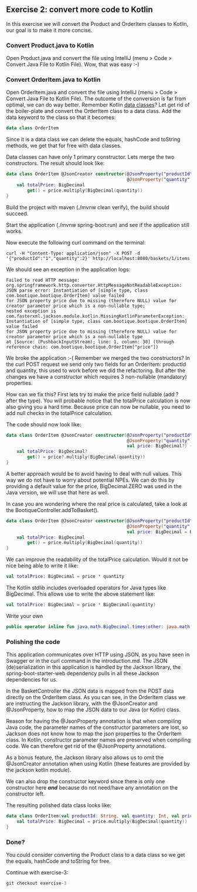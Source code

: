 ## Exercise 2: convert more code to Kotlin

In this exercise we will convert the Product and OrderItem classes to Kotlin, our goal is to make it more concise.

### Convert Product.java to Kotlin

Open Product.java and convert the file using IntelliJ (menu > Code > Convert Java File to Kotlin File). Wow, that was easy :-) 

### Convert OrderItem.java to Kotlin

Open OrderItem.java and convert the file using IntelliJ (menu > Code > Convert Java File to Kotlin File). The outcome of the conversion is far from optimal, we can do way better. Remember Kotlin [data classes](https://kotlinlang.org/docs/reference/data-classes.html)? Let get rid of the boiler-plate and convert the OrderItem class to a data class. Add the data keyword to the class so that it becomes:

```kotlin
data class OrderItem
```

Since it is a data class we can delete the equals, hashCode and toString methods, we get that for free with data classes. 

Data classes can have only 1 primary constructor. Lets merge the two constructors. The result should look like:

```kotlin
data class OrderItem @JsonCreator constructor(@JsonProperty("productId") val productId: String, 
                                              @JsonProperty("quantity") val quantity: Int, val price: BigDecimal) {
    val totalPrice: BigDecimal
        get() = price.multiply(BigDecimal(quantity))
}
```

Build the project with maven (./mvnw clean verify), the build should succeed.

Start the application (./mvnw spring-boot:run) and see if the application still works. 

Now execute the following curl command on the terminal:

```                                                                                                                                                                                                                                                                                                                                                            
curl -H "Content-Type: application/json" -X POST -d '{"productId":"1","quantity":2}' http://localhost:8080/baskets/1/items
```

We should see an exception in the application logs:

```
Failed to read HTTP message: org.springframework.http.converter.HttpMessageNotReadableException: 
JSON parse error: Instantiation of [simple type, class com.bootique.bootique.OrderItem] value failed 
for JSON property price due to missing (therefore NULL) value for creator parameter price which is a non-nullable type; 
nested exception is com.fasterxml.jackson.module.kotlin.MissingKotlinParameterException: 
Instantiation of [simple type, class com.bootique.bootique.OrderItem] value failed 
for JSON property price due to missing (therefore NULL) value for creator parameter price which is a non-nullable type
at [Source: (PushbackInputStream); line: 1, column: 30] (through reference chain: com.bootique.bootique.OrderItem["price"])
```

We broke the application :-( Remember we merged the two constructors? In the curl POST request we send only two fields for an OrderItem: productId and quantity, this used to work before we did the refactoring. But after the changes we have a constructor which requires 3 non-nullable (mandatory) properties. 

How can we fix this? First lets try to make the price field nullable (add ? after the type). You will probable notice that the totalPrice calculation is now also giving you a hard time. Because price can now be nullable, you need to add null checks in the totalPrice calculation.

The code should now look like:

```kotlin
data class OrderItem @JsonCreator constructor(@JsonProperty("productId") val productId: String, 
                                              @JsonProperty("quantity") val quantity: Int, 
                                              val price: BigDecimal?) {
    val totalPrice: BigDecimal?
        get() = price?.multiply(BigDecimal(quantity))
}
```

A better approach would be to avoid having to deal with null values. This way we do not have to worry about potential NPEs. We can do this by providing a default value for the price, BigDecimal.ZERO was used in the Java version, we will use that here as well. 

In case you are wondering where the real price is calculated, take a look at the BootiqueController.addToBasket().

```kotlin
data class OrderItem @JsonCreator constructor(@JsonProperty("productId") val productId: String, 
                                              @JsonProperty("quantity") val quantity: Int, 
                                              val price: BigDecimal = BigDecimal.ZERO) {
    val totalPrice: BigDecimal
        get() = price.multiply(BigDecimal(quantity))
}
```

We can improve the readability of the totalPrice calculation. Would it not be nice being able to write it like:

```kotlin
val totalPrice: BigDecimal = price * quantity
```

The Kotlin stdlib includes overloaded operators for Java types like BigDecimal. This allows use to write the above statement like:

```kotlin
val totalPrice: BigDecimal = price * BigDecimal(quantity)
```

Write your own 

```kotlin
public operator inline fun java.math.BigDecimal.times(other: java.math.BigDecimal): java.math.BigDecimal
```

### Polishing the code

This application communicates over HTTP using JSON, as you have seen in Swagger or in the curl command in the introduction.md. The JSON (de)serialization in this application is handled by the Jackson library, the spring-boot-starter-web dependency pulls in all these Jackson dependencies for us.

In the BasketController the JSON data is mapped from the POST data directly on the OrderItem class. As you can see, in the OrderItem class we are instructing the Jackson library, with the @JsonCreator and @JsonProperty, how to map the JSON data to our Java (or Kotlin) class. 

Reason for having the @JsonProperty annotation is that when compiling Java code, the parameter names of the constructor parameters are lost, so Jackson does not know how to map the json properties to the OrderItem class. In Kotlin, constructor parameter names are preserved when compiling code. We can therefore get rid of the @JsonProperty annotations. 

As a bonus feature, the Jackson library also allows us to omit the @JsonCreator annotation when using Kotlin (these features are provided by the jackson kotlin module).

We can also drop the constructor keyword since there is only one constructor here _**and**_ because do not need/have any annotation on the constructor left.

The resulting polished data class looks like:

```kotlin
data class OrderItem(val productId: String, val quantity: Int, val price: BigDecimal = BigDecimal.ZERO) {
    val totalPrice: BigDecimal = price.multiply(BigDecimal(quantity))
}
```

### Done?

You could consider converting the Product class to a data class so we get the equals, hashCode and toString for free.

Continue with exercise-3:

```kotlin
git checkout exercise-3
```